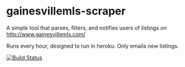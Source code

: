 # gainesvillemls-scraper
A simple tool that parses, filters, and notifies users of listings on http://www.gainesvillemls.com/

Runs every hour, designed to run in heroku. Only emails new listings.

[![Build Status](https://travis-ci.org/BjornTwitchBot/gainesvillemls-scraper.svg?branch=master)](https://travis-ci.org/BjornTwitchBot/gainesvillemls-scraper)
